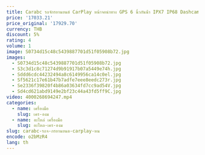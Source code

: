 ```yaml
---
title: Carabc รถจักรยานยนต์ CarPlay หน้าจอนําทาง GPS 6 นิ้วกันน้ํา IPX7 IP68 Dashcam กล้อง Moto Android Auto Touch Display
price: '17033.21'
price_original: '17929.70'
currency: THB
discount: 5%
rating: 4
volume: 1
image: S0734d15c48c5439887701d51f05908b72.jpg
images:
  - S0734d15c48c5439887701d51f05908b72.jpg
  - S3c3d1c8c71274d9b91917b07a5449e74h.jpg
  - Sddd6cdc44232494a8c6149956ca14c0el.jpg
  - Sf5621c17e61b47b7adfe7eee8eedc273r.jpg
  - Se2336f39820f4b86a03634fd7cc9ad54V.jpg
  - Sd4cd621abd9149e2bf23c44a43fd5ff9C.jpg
video: 4000268694247.mp4
categories:
  - name: เครื่องมือ
    slug: เคร-องม
  - name: อะไหล่ เครื่องมือ
    slug: อะไหล-เคร-องม
slug: carabc-รถจ-กรยานยนต-carplay-หน
encode: o2bMzR4
lang: th
---
```

  
